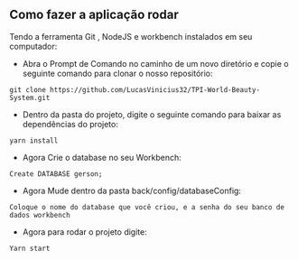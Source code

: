## Como fazer a aplicação rodar ##

Tendo a ferramenta Git , NodeJS e workbench instalados em seu computador:
- Abra o Prompt de Comando no caminho de um novo diretório e copie o seguinte comando para clonar o nosso repositório:

```
git clone https://github.com/LucasVinicius32/TPI-World-Beauty-System.git
```
- Dentro da pasta do projeto, digite o seguinte comando para baixar as dependências do projeto:
```
yarn install
```
- Agora Crie o database no seu Workbench:
``` 
Create DATABASE gerson;
``` 
- Agora Mude dentro da pasta back/config/databaseConfig:
```
Coloque o nome do database que você criou, e a senha do seu banco de dados workbench
```
- Agora para rodar o projeto digite:
```
Yarn start
```
